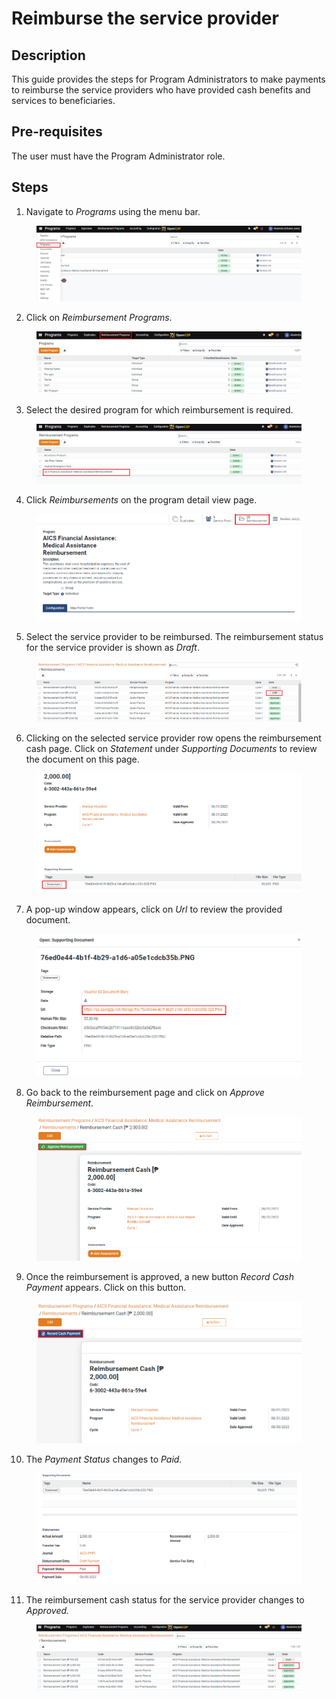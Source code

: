 # Reimburse the service provider

## Description

This guide provides the steps for Program Administrators to make payments to reimburse the service providers who have provided cash benefits and services to beneficiaries.

## Pre-requisites

The user must have the Program Administrator role.

## Steps

1. Navigate to _Programs_ using the menu bar.

<figure><img src="../../.gitbook/assets/reimburse-home (1).PNG" alt=""><figcaption></figcaption></figure>

2. Click on _Reimbursement Programs_.

<figure><img src="../../.gitbook/assets/reimburse-program (2).PNG" alt=""><figcaption></figcaption></figure>

3. Select the desired program for which reimbursement is required.

<figure><img src="../../.gitbook/assets/reimburse-create-page (1).PNG" alt=""><figcaption></figcaption></figure>

4. Click _Reimbursements_ on the program detail view page.

<figure><img src="../../.gitbook/assets/reimburse-detailed-program (4).PNG" alt=""><figcaption></figcaption></figure>

5. Select the service provider to be reimbursed. The reimbursement status for the service provider is shown as _Draft_.

<figure><img src="../../.gitbook/assets/reimburse-all-reimbursement (1).PNG" alt=""><figcaption></figcaption></figure>

6. Clicking on the selected service provider row opens the reimbursement cash page. Click on _Statement_ under _Supporting Documents_ to review the document on this page.

<figure><img src="../../.gitbook/assets/reimbursement-statement (2).PNG" alt=""><figcaption></figcaption></figure>

7. A pop-up window appears, click on _Url_ to review the provided document.

<figure><img src="../../.gitbook/assets/reimbursement-pop-up (1).PNG" alt=""><figcaption></figcaption></figure>

8. Go back to the reimbursement page and click on _Approve Reimbursement_.

<figure><img src="../../.gitbook/assets/reimburse-approve (2).PNG" alt=""><figcaption></figcaption></figure>

9. Once the reimbursement is approved, a new button _Record Cash Payment_ appears. Click on this button.

<figure><img src="../../.gitbook/assets/reimburse-record-cash-payment (1).PNG" alt=""><figcaption></figcaption></figure>

10. The _Payment Status_ changes to _Paid._

<figure><img src="../../.gitbook/assets/reimburse-paid (1).PNG" alt=""><figcaption></figcaption></figure>

11. The reimbursement cash status for the service provider changes to _Approved._

<figure><img src="../../.gitbook/assets/reimburse-approved (2) (1).png" alt=""><figcaption></figcaption></figure>
